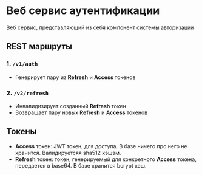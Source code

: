 # Веб сервис аутентификации

Веб сервис, представляющий из себя компонент системы авторизации

## REST маршруты

### 1. `/v1/auth`
- Генерирует пару из **Refresh** и **Access** токенов

### 2. `/v2/refresh`
- Инвалидизирует созданный **Refresh** токен
- Возвращает пару новых **Refresh** и **Access** токенов

## Токены

- **Access** токен: JWT токен, для доступа. В базе ничего про него не хранится. Валидируетсяя sha512 хэшэм.
- **Refresh** токен: токен, генерируемый для конкретного **Access** токена, передается в base64. В базе хранится bcrypt хэш.